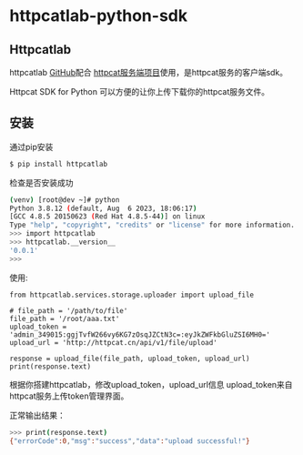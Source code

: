 # httpcatlab-python-sdk
## Httpcatlab
httpcatlab [GitHub](https://github.com/shepf/httpcat-python-sdk)配合 [httpcat服务端项目](https://github.com/shepf/httpcat-release)使用，是httpcat服务的客户端sdk。

Httpcat SDK for Python 可以方便的让你上传下载你的httpcat服务文件。

## 安装
通过pip安装
```bash
$ pip install httpcatlab
```

检查是否安装成功
```bash
(venv) [root@dev ~]# python
Python 3.8.12 (default, Aug  6 2023, 18:06:17)
[GCC 4.8.5 20150623 (Red Hat 4.8.5-44)] on linux
Type "help", "copyright", "credits" or "license" for more information.
>>> import httpcatlab
>>> httpcatlab.__version__
'0.0.1'
>>>
```

使用:
```
from httpcatlab.services.storage.uploader import upload_file

# file_path = '/path/to/file'
file_path = '/root/aaa.txt'
upload_token = 'admin_349015:ggjTvfW266vy6KG7zOsqJZCtN3c=:eyJkZWFkbGluZSI6MH0='
upload_url = 'http://httpcat.cn/api/v1/file/upload'

response = upload_file(file_path, upload_token, upload_url)
print(response.text)
```
根据你搭建httpcatlab，修改upload_token，upload_url信息
upload_token来自httpcat服务上传token管理界面。


正常输出结果：
```bash
>>> print(response.text)
{"errorCode":0,"msg":"success","data":"upload successful!"}
```

